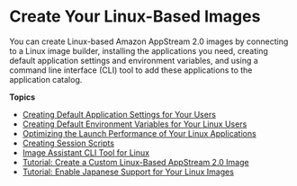 # Create Your Linux\-Based Images<a name="create-linux-based-images"></a>

You can create Linux\-based Amazon AppStream 2\.0 images by connecting to a Linux image builder, installing the applications you need, creating default application settings and environment variables, and using a command line interface \(CLI\) tool to add these applications to the application catalog\. 

**Topics**
+ [Creating Default Application Settings for Your Users](create-default-app-settings.md)
+ [Creating Default Environment Variables for Your Linux Users](create-default-variables-linux.md)
+ [Optimizing the Launch Performance of Your Linux Applications](optimize-launch-performance.md)
+ [Creating Session Scripts](create-session-scripts.md)
+ [Image Assistant CLI Tool for Linux](image-assistant-cli.md)
+ [Tutorial: Create a Custom Linux\-Based AppStream 2\.0 Image](tutorial-create-linux-image.md)
+ [Tutorial: Enable Japanese Support for Your Linux Images](enable-japanese-support-linux.md)